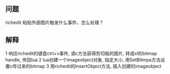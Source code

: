 ## 问题
richedit 粘贴外部图片触发什么事件，怎么处理？

## 解释
1 响应richedit的键盘ctrl+v事件, 调c方法获得剪切板的图片, 转成xl的bitmap handle, 传回lua
2 lua创建一个imageobject对象, 指定大小, 用SetBitmpa方法设置c传过来的bitmap
3 用richedit的InsertObject方法, 插入创建的imageobject
